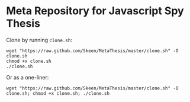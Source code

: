 # Meta Repository for Javascript Spy Thesis

Clone by running `clone.sh`:
```
wget "https://raw.github.com/Skeen/MetaThesis/master/clone.sh" -O clone.sh
chmod +x clone.sh
./clone.sh
```
Or as a one-liner:
```
wget "https://raw.github.com/Skeen/MetaThesis/master/clone.sh" -O clone.sh; chmod +x clone.sh; ./clone.sh
```


